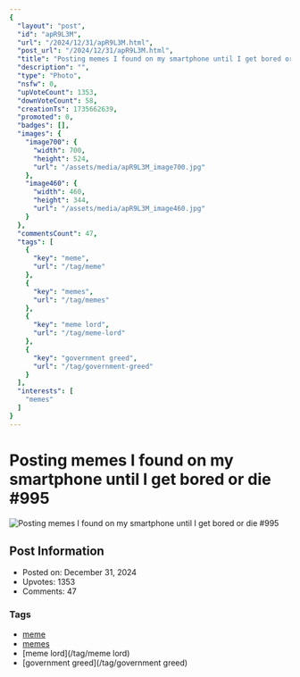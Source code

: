 ```yaml
---
{
  "layout": "post",
  "id": "apR9L3M",
  "url": "/2024/12/31/apR9L3M.html",
  "post_url": "/2024/12/31/apR9L3M.html",
  "title": "Posting memes I found on my smartphone until I get bored or die #995",
  "description": "",
  "type": "Photo",
  "nsfw": 0,
  "upVoteCount": 1353,
  "downVoteCount": 58,
  "creationTs": 1735662639,
  "promoted": 0,
  "badges": [],
  "images": {
    "image700": {
      "width": 700,
      "height": 524,
      "url": "/assets/media/apR9L3M_image700.jpg"
    },
    "image460": {
      "width": 460,
      "height": 344,
      "url": "/assets/media/apR9L3M_image460.jpg"
    }
  },
  "commentsCount": 47,
  "tags": [
    {
      "key": "meme",
      "url": "/tag/meme"
    },
    {
      "key": "memes",
      "url": "/tag/memes"
    },
    {
      "key": "meme lord",
      "url": "/tag/meme-lord"
    },
    {
      "key": "government greed",
      "url": "/tag/government-greed"
    }
  ],
  "interests": [
    "memes"
  ]
}
---
```


# Posting memes I found on my smartphone until I get bored or die #995

![Posting memes I found on my smartphone until I get bored or die #995](/assets/media/apR9L3M_image700.jpg)

## Post Information

- Posted on: December 31, 2024
- Upvotes: 1353
- Comments: 47

### Tags

- [meme](/tag/meme)
- [memes](/tag/memes)
- [meme lord](/tag/meme lord)
- [government greed](/tag/government greed)
